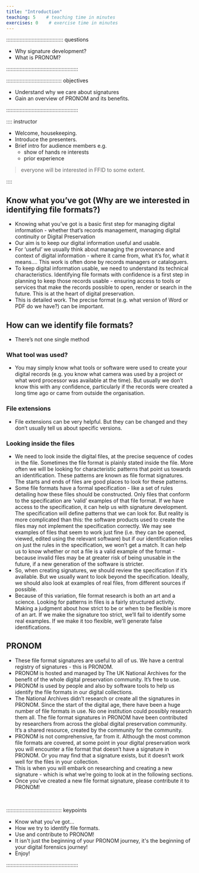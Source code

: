 ```yaml
---
title: "Introduction"
teaching: 5    # teaching time in minutes
exercises: 0    # exercise time in minutes
---
```


:::::::::::::::::::::::::::::::::::::: questions

* Why signature development?
* What is PRONOM?

::::::::::::::::::::::::::::::::::::::::::::::::

::::::::::::::::::::::::::::::::::::: objectives

* Understand why we care about signatures
* Gain an overview of PRONOM and its benefits.

::::::::::::::::::::::::::::::::::::::::::::::::

:::: instructor

* Welcome, housekeeping.
* Introduce the presenters.
* Brief intro for audience members e.g.
  * show of hands re interests
  * prior experience

> everyone will be interested in FFID to some extent.

::::

## Know what you’ve got (Why are we interested in identifying file formats?)

* Knowing what you’ve got is a basic first step for managing digital
information - whether that’s records management, managing digital
continuity or Digital Preservation
* Our aim is to keep our digital information useful and usable.
* For ‘useful’ we usually think about managing the provenance and context of
digital information - where it came from, what it’s for, what it means…. This
work is often done by records managers or cataloguers.
* To keep digital information usable, we need to understand its technical
characteristics. Identifying file formats with confidence is a first step in
planning to keep those records usable - ensuring access to tools or services
that make the records possible to open, render or search in the future. This
is at the heart of digital preservation.
* This is detailed work. The precise format (e.g. what version of Word or PDF
do we have?) can be important.

## How can we identify file formats?

* There’s not one single method

### What tool was used?

* You may simply know what tools or software were used to create your
digital records (e.g. you know what camera was used by a project or what
word processor was available at the time). But usually we don’t know this
with any confidence, particularly if the records were created a long time
ago or came from outside the organisation.

### File extensions

* File extensions can be very helpful. But they can be changed and they
don’t usually tell us about specific versions.

### Looking inside the files

* We need to look inside the digital files, at the precise sequence of
codes in the file. Sometimes the file format is plainly stated inside the
file. More often we will be looking for characteristic patterns that point
us towards an identification. These patterns are known as file format
signatures. The starts and ends of files are good places to look for
these patterns.
* Some file formats have a formal specification - like a set of rules
detailing how these files should be constructed. Only files that conform
to the specification are ‘valid’ examples of that file format. If we have
access to the specification, it can help us with signature development.
The specification will define patterns that we can look for. But reality
is more complicated than this: the software products used to create the
files may not implement the specification correctly. We may see examples of
files that seem to work just fine (i.e. they can be opened, viewed, edited
using the relevant software) but if our identification relies on just the
rules in the specification, we won’t get a match. It can help us to know
whether or not a file is a valid example of the format - because invalid
files may be at greater risk of being unusable in the future, if a new
generation of the software is stricter.
* So, when creating signatures, we should review the specification if it’s
available. But we usually want to look beyond the specification. Ideally,
we should also look at examples of real files, from different sources if
possible.
* Because of this variation, file format research is both an art and a
science. Looking for patterns in files is a fairly structured activity.
Making a judgment about how strict to be or when to be flexible is more of
an art. If we make the signature too strict, we’ll fail to identify some
real examples. If we make it too flexible, we’ll generate false
identifications.

## PRONOM

* These file format signatures are useful to all of us. We have a central
registry of signatures - this is PRONOM.
* PRONOM is hosted and managed by The UK National Archives for the benefit
of the whole digital preservation community. It’s free to use.
* PRONOM is used by people and also by software tools to help us identify the
file formats in our digital collections.
* The National Archives didn’t research or create all the signatures in
PRONOM. Since the start of the digital age, there have been a huge number of
file formats in use. No one institution could possibly research them all. The
file format signatures in PRONOM have been contributed by researchers from
across the global digital preservation community. It’s a shared resource,
created by the community for the community.
* PRONOM is not comprehensive, far from it. Although the most common file
formats are covered, at some point in your digital preservation work you
will encounter a file format that doesn’t have a signature in PRONOM. Or
you may find that a signature exists, but it doesn’t work well for the files
in your collection.
* This is when you will embark on researching and creating a new signature -
which is what we’re going to look at in the following sections.
* Once you’ve created a new file format signature, please contribute it to
PRONOM!

<!-- NB. Keypoints should appear at the end of the markdown file. Aesthetically
     it looks like it's better with an additional newline so adding that
     here and using this comment as a separator to make it easy to read
     content.
-->

<br>

::::::::::::::::::::::::::::::::::::: keypoints

* Know what you've got...
* How we try to identify file formats.
* Use and contribute to PRONOM!
* It isn't just the beginning of your PRONOM journey, it's the beginning
of your digital forensics journey!
* Enjoy!

::::::::::::::::::::::::::::::::::::::::::::::::
